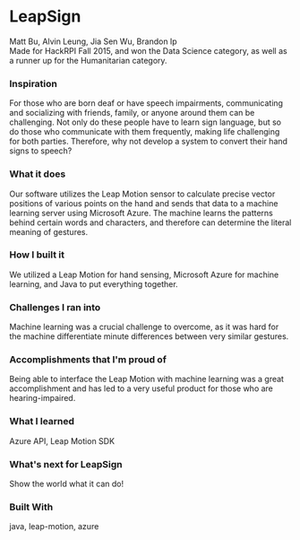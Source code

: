 LeapSign
========
Matt Bu, Alvin Leung, Jia Sen Wu, Brandon Ip  
Made for HackRPI Fall 2015, and won the Data Science category, as well as a runner up for the Humanitarian category.

### Inspiration
For those who are born deaf or have speech impairments, communicating and socializing with friends, family, or anyone around them can be challenging. Not only do these people have to learn sign language, but so do those who communicate with them frequently, making life challenging for both parties. Therefore, why not develop a system to convert their hand signs to speech?

### What it does
Our software utilizes the Leap Motion sensor to calculate precise vector positions of various points on the hand and sends that data to a machine learning server using Microsoft Azure. The machine learns the patterns behind certain words and characters, and therefore can determine the literal meaning of gestures.

### How I built it
We utilized a Leap Motion for hand sensing, Microsoft Azure for machine learning, and Java to put everything together.

### Challenges I ran into
Machine learning was a crucial challenge to overcome, as it was hard for the machine differentiate minute differences between very similar gestures.

### Accomplishments that I'm proud of
Being able to interface the Leap Motion with machine learning was a great accomplishment and has led to a very useful product for those who are hearing-impaired.

### What I learned
Azure API, Leap Motion SDK

### What's next for LeapSign
Show the world what it can do!

### Built With
java, leap-motion, azure

